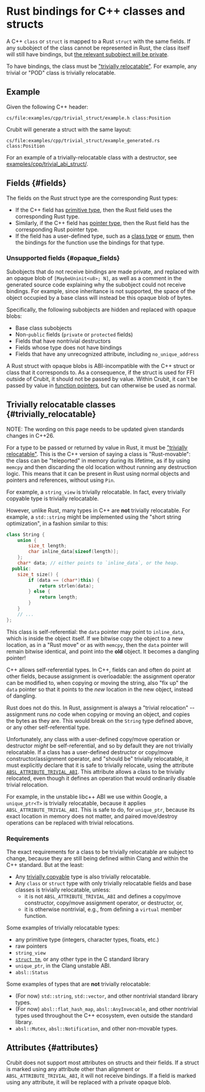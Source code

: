 # Rust bindings for C++ classes and structs

A C++ `class` or `struct` is mapped to a Rust `struct` with the same fields. If
any subobject of the class cannot be represented in Rust, the class itself will
still have bindings, but
[the relevant subobject will be private](#opaque_fields).

To have bindings, the class must be
["trivially relocatable"](#trivially_relocatable). For example, any trivial or
"POD" class is trivially relocatable.

## Example

Given the following C++ header:

```live-snippet
cs/file:examples/cpp/trivial_struct/example.h class:Position
```

Crubit will generate a struct with the same layout:

```live-snippet
cs/file:examples/cpp/trivial_struct/example_generated.rs class:Position
```

For an example of a trivially-relocatable class with a destructor, see
[examples/cpp/trivial_abi_struct/](http://examples/cpp/trivial_abi_struct/).

## Fields {#fields}

The fields on the Rust struct type are the corresponding Rust types:

*   If the C++ field has [primitive type](../types/primitive.md), then the Rust
    field uses the corresponding Rust type.
*   Similarly, if the C++ field has [pointer type](../types/pointer.md), then
    the Rust field has the corresponding Rust pointer type.
*   If the field has a user-defined type, such as a
    [class type](classes_and_structs.md) or [enum](enums.md), then the bindings
    for the function use the bindings for that type.

### Unsupported fields {#opaque_fields}

Subobjects that do not receive bindings are made private, and replaced with an
opaque blob of `[MaybeUninit<u8>; N]`, as well as a comment in the generated
source code explaining why the subobject could not receive bindings. For
example, since inheritance is not supported, the space of the object occupied by
a base class will instead be this opaque blob of bytes.

Specifically, the following subobjects are hidden and replaced with opaque
blobs:

*   Base class subobjects
*   Non-`public` fields (`private` or `protected` fields)
*   Fields that have nontrivial destructors
*   Fields whose type does not have bindings
*   Fields that have any unrecognized attribute, including `no_unique_address`

A Rust struct with opaque blobs is ABI-incompatible with the C++ struct or class
that it corresponds to. As a consequence, if the struct is used for FFI outside
of Crubit, it should not be passed by value. Within Crubit, it can't be passed
by value in [function pointers](../types/pointer.md#function), but can otherwise
be used as normal.

## Trivially relocatable classes {#trivially_relocatable}

NOTE: The wording on this page needs to be updated given standards changes in
C++26.

<!-- TODO(b/432107690): Update these docs. -->

For a type to be passed or returned by value in Rust, it must be
["trivially relocatable"](https://clang.llvm.org/docs/LanguageExtensions.html#:~:text=__is_trivially_relocatable).
This is the C++ version of saying a class is "Rust-movable": the class can be
"teleported" in memory during its lifetime, as if by using `memcpy` and then
discarding the old location without running any destruction logic. This means
that it can be present in Rust using normal objects and pointers and references,
without using `Pin`.

For example, a `string_view` is trivially relocatable. In fact, every trivially
copyable type is trivially relocatable.

However, unlike Rust, many types in C++ are **not** trivially relocatable. For
example, a `std::string` might be implemented using the "short string
optimization", in a fashion similar to this:

```c++
class String {
    union {
        size_t length;
        char inline_data[sizeof(length)];
    };
    char* data; // either points to `inline_data`, or the heap.
  public:
    size_t size() {
        if (data == (char*)this) {
            return strlen(data);
        } else {
            return length;
        }
    }
    // ...
};
```

This class is self-referential: the `data` pointer may point to `inline_data`,
which is inside the object itself. If we bitwise copy the object to a new
location, as in a "Rust move" or as with `memcpy`, then the `data` pointer will
remain bitwise identical, and point into the **old** object. It becomes a
dangling pointer!

C++ allows self-referential types. In C++, fields can and often do point at
other fields, because assignment is overloadable: the assignment operator can be
modified to, when copying or moving the string, also "fix up" the `data` pointer
so that it points to the *new* location in the new object, instead of dangling.

Rust does not do this. In Rust, assignment is always a "trivial relocation" --
assignment runs *no* code when copying or moving an object, and copies the bytes
as they are. This would break on the `String` type defined above, or any other
self-referential type.

Unfortunately, any class with a user-defined copy/move operation or destructor
*might* be self-referential, and so by default they are not trivially
relocatable. If a class has a user-defined destructor or copy/move
constructor/assignment operator, and "should be" trivially relocatable, it must
explicitly declare that it is safe to trivially relocate, using the attribute
[`ABSL_ATTRIBUTE_TRIVIAL_ABI`](https://github.com/abseil/abseil-cpp/blob/master/absl/base/attributes.h#:~:text=ABSL_ATTRIBUTE_TRIVIAL_ABI).
This attribute allows a class to be trivially relocated, even though it defines
an operation that would ordinarily disable trivial relocation.

For example, in the unstable libc++ ABI we use within Google, a `unique_ptr<T>`
is trivially relocatable, because it applies `ABSL_ATTRIBUTE_TRIVIAL_ABI`. This
is safe to do, for `unique_ptr`, because its exact location in memory does not
matter, and paired move/destroy operations can be replaced with trivial
relocations.

### Requirements

The exact requirements for a class to be trivially relocatable are subject to
change, because they are still being defined within Clang and within the C++
standard. But at the least:

*   Any
    [trivially copyable](https://en.cppreference.com/w/cpp/language/classes#Trivially_copyable_clas)
    type is also trivially relocatable.
*   Any `class` or `struct` type with only trivially relocatable fields and base
    classes is trivially relocatable, unless:
    *   it is not `ABSL_ATTRIBUTE_TRIVIAL_ABI` and defines a copy/move
        constructor, copy/move assignment operator, or destructor, or,
    *   it is otherwise nontrivial, e.g., from defining a `virtual` member
        function.

Some examples of trivially relocatable types:

*   any primitive type (integers, character types, floats, etc.)
*   raw pointers
*   `string_view`
*   [`struct tm`](https://en.cppreference.com/w/cpp/chrono/c/tm), or any other
    type in the C standard library
*   `unique_ptr`, in the Clang unstable ABI.
*   `absl::Status`

Some examples of types that are **not** trivially relocatable:

*   (For now) `std::string`, `std::vector`, and other nontrivial standard
    library types.
*   (For now) `absl::flat_hash_map`, `absl::AnyInvocable`, and other nontrivial
    types used throughout the C++ ecosystem, even outside the standard library.
*   `absl::Mutex`, `absl::Notification`, and other non-movable types.

## Attributes {#attributes}

Crubit does not support most attributes on structs and their fields. If a struct
is marked using any attribute other than alignment or
`ABSL_ATTRIBUTE_TRIVIAL_ABI`, it will not receive bindings. If a field is marked
using any attribute, it will be replaced with a private opaque blob.
